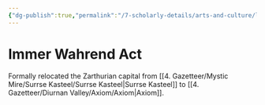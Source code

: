 ```yaml
---
{"dg-publish":true,"permalink":"/7-scholarly-details/arts-and-culture/legislation/immer-wahrend-act/","noteIcon":""}
---
```


# Immer Wahrend Act

Formally relocated the Zarthurian capital from [[4. Gazetteer/Mystic Mire/Surrse Kasteel/Surrse Kasteel\|Surrse Kasteel]] to [[4. Gazetteer/Diurnan Valley/Axiom/Axiom\|Axiom]]. 